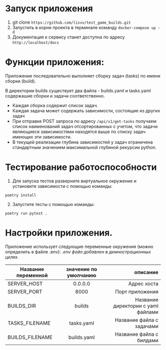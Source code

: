 # Запуск приложения

1. git clone `https://github.com/lisvv/test_game_builds.git`
2. Запустить в корне проекта в терминале команду `docker-compose up -d`
3. Документация к сервису станет доступна по адресу `http://localhost/docs`


# Функции приложения:
Приложение последовательно выполняет сборку задач (tasks) по имени cборки (build).

В директории builds существует два файла - builds.yaml и tasks.yaml содержашие
сборки и задачи соответственно.

- Каждая сборка содержит список задач.
- Каждая задача может содержать зависимости, состоящие из других задач
- При отправке POST запроса по адресу `/api/v1/get-tasks` получаем список наименований задач
отсортированных с учетом, что задачи являющиеся зависимостями находятся выше по списку задач
имеющих эти зависимости.
- В текущей реализации глубина зависимостей у задач ограничена стандартным значением 
максимальной глубиной рекурсии python.

# Тестирование работоспособности
1. Для запуска тестов разверните виртуальное окружение и установите зависимости с помощью команды:

`poetry install`

2. Запустите тесты с помощью команды:

`poetry run pytest .`

# Настройки приложения.

Приложение использует следующие переменные окружения (можно определить в файле .env):
_.env файл добавлен в демнострационных целях._

| Название переменной | значение по умолчанию |                           описание |
|---------------------|:---------------------:|-----------------------------------:|
| SERVER_HOST         |        0.0.0.0        |                        Адрес хоста |
| SERVER_PORT         |         8000          |                    Порт приложения |
| BUILDS_DIR          |        builds         | Название директории с yaml файлами |
| TASKS_FILENAME      |      tasks.yaml       |          Название файла с задачами |
| BUILDS_FILENAME     |      builds.yaml      |           Название файла с билдами |
